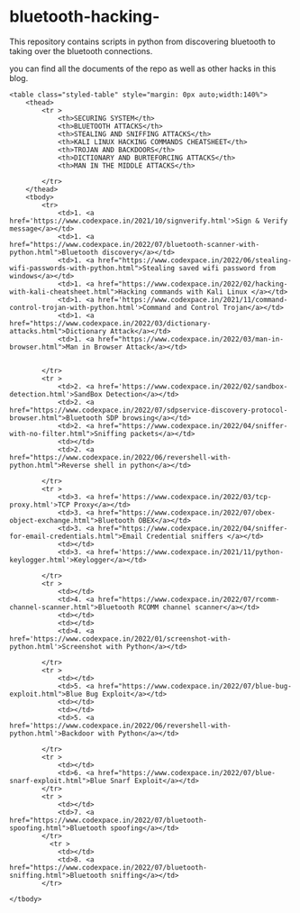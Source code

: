# bluetooth-hacking-
This repository contains scripts in python from discovering bluetooth to taking over the bluetooth connections.

you can find all the documents of the repo as well as other hacks in this blog.

    <table class="styled-table" style="margin: 0px auto;width:140%">
        <thead>
            <tr >
                <th>SECURING SYSTEM</th>
                <th>BLUETOOTH ATTACKS</th>
                <th>STEALING AND SNIFFING ATTACKS</th>
                <th>KALI LINUX HACKING COMMANDS CHEATSHEET</th>
                <th>TROJAN AND BACKDOORS</th>
                <th>DICTIONARY AND BURTEFORCING ATTACKS</th>
                <th>MAN IN THE MIDDLE ATTACKS</th>

            </tr>
        </thead>
        <tbody>
            <tr>
                <td>1. <a href='https://www.codexpace.in/2021/10/signverify.html'>Sign & Verify message</a></td>
                <td>1. <a href="https://www.codexpace.in/2022/07/bluetooth-scanner-with-python.html">Bluetooth discovery</a></td>
                <td>1. <a href="https://www.codexpace.in/2022/06/stealing-wifi-passwords-with-python.html">Stealing saved wifi password from windows</a></td>
                <td>1. <a href="https://www.codexpace.in/2022/02/hacking-with-kali-cheatsheet.html">Hacking commands with Kali Linux </a></td>
                <td>1. <a href='https://www.codexpace.in/2021/11/command-control-trojan-with-python.html'>Command and Control Trojan</a></td>
                <td>1. <a href="https://www.codexpace.in/2022/03/dictionary-attacks.html">Dictionary Attack</a></td>
                <td>1. <a href="https://www.codexpace.in/2022/03/man-in-browser.html">Man in Browser Attack</a></td>


            </tr>
            <tr >
                <td>2. <a href='https://www.codexpace.in/2022/02/sandbox-detection.html'>SandBox Detection</a></td>
                <td>2. <a href="https://www.codexpace.in/2022/07/sdpservice-discovery-protocol-browser.html">Bluetooth SDP browsing</a></td>
                <td>2. <a href="https://www.codexpace.in/2022/04/sniffer-with-no-filter.html">Sniffing packets</a></td>
                <td></td>
                <td>2. <a href="https://www.codexpace.in/2022/06/revershell-with-python.html">Reverse shell in python</a></td>

            </tr>
            <tr >
                <td>3. <a href='https://www.codexpace.in/2022/03/tcp-proxy.html'>TCP Proxy</a></td>
                <td>3. <a href="https://www.codexpace.in/2022/07/obex-object-exchange.html">Bluetooth OBEX</a></td>
                <td>3. <a href="https://www.codexpace.in/2022/04/sniffer-for-email-credentials.html">Email Credential sniffers </a></td>
                <td></td>
                <td>3. <a href='https://www.codexpace.in/2021/11/python-keylogger.html'>Keylogger</a></td>

            </tr>
            <tr >
                <td></td>
                <td>4. <a href="https://www.codexpace.in/2022/07/rcomm-channel-scanner.html">Bluetooth RCOMM channel scanner</a></td>
                <td></td>
                <td></td>
                <td>4. <a href='https://www.codexpace.in/2022/01/screenshot-with-python.html'>Screenshot with Python</a></td>

            </tr>
            <tr >
                <td></td>
                <td>5. <a href="https://www.codexpace.in/2022/07/blue-bug-exploit.html">Blue Bug Exploit</a></td>
                <td></td>
                <td></td>
                <td>5. <a href='https://www.codexpace.in/2022/06/revershell-with-python.html'>Backdoor with Python</a></td>

            </tr>
            <tr >
                <td></td>
                <td>6. <a href="https://www.codexpace.in/2022/07/blue-snarf-exploit.html">Blue Snarf Exploit</a></td>
            </tr>
            <tr >
                <td></td>
                <td>7. <a href="https://www.codexpace.in/2022/07/bluetooth-spoofing.html">Bluetooth spoofing</a></td>
            </tr>
              <tr >
                <td></td>
                <td>8. <a href="https://www.codexpace.in/2022/07/bluetooth-sniffing.html">Bluetooth sniffing</a></td>
            </tr>

    </tbody>
</table>
